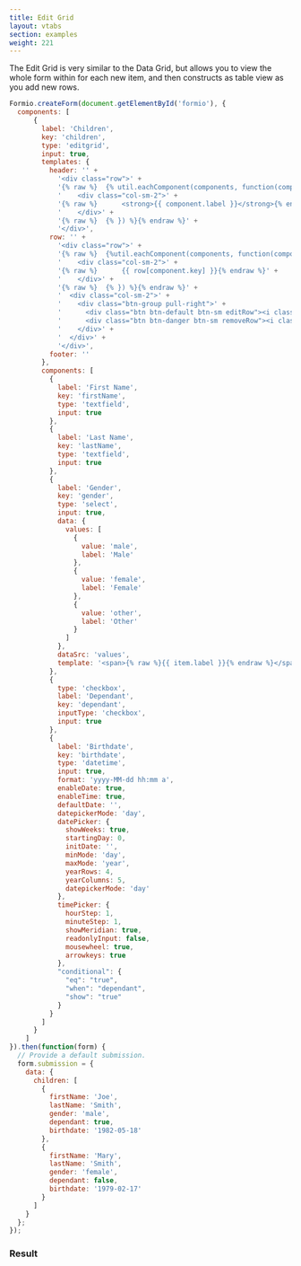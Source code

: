 ```yaml
---
title: Edit Grid
layout: vtabs
section: examples
weight: 221
---
```

The Edit Grid is very similar to the Data Grid, but allows you to view the whole form within for each new item, and then
constructs as table view as you add new rows.

```js
Formio.createForm(document.getElementById('formio'), {
  components: [
      {
        label: 'Children',
        key: 'children',
        type: 'editgrid',
        input: true,
        templates: {
          header: '' +
            '<div class="row">' +
            '{% raw %}  {% util.eachComponent(components, function(component) { %} {% endraw %}' +
            '    <div class="col-sm-2">' +
            '{% raw %}      <strong>{{ component.label }}</strong>{% endraw %}' +
            '    </div>' +
            '{% raw %}  {% }) %}{% endraw %}' +
            '</div>',
          row: '' +
            '<div class="row">' +
            '{% raw %}  {%util.eachComponent(components, function(component) { %}{% endraw %}' +
            '    <div class="col-sm-2">' +
            '{% raw %}      {{ row[component.key] }}{% endraw %}' +
            '    </div>' +
            '{% raw %}  {% }) %}{% endraw %}' +
            '  <div class="col-sm-2">' +
            '    <div class="btn-group pull-right">' +
            '      <div class="btn btn-default btn-sm editRow"><i class="fa fa-edit"></i></div>' +
            '      <div class="btn btn-danger btn-sm removeRow"><i class="fa fa-trash"></i></div>' +
            '    </div>' +
            '  </div>' +
            '</div>',
          footer: ''
        },
        components: [
          {
            label: 'First Name',
            key: 'firstName',
            type: 'textfield',
            input: true
          },
          {
            label: 'Last Name',
            key: 'lastName',
            type: 'textfield',
            input: true
          },
          {
            label: 'Gender',
            key: 'gender',
            type: 'select',
            input: true,
            data: {
              values: [
                {
                  value: 'male',
                  label: 'Male'
                },
                {
                  value: 'female',
                  label: 'Female'
                },
                {
                  value: 'other',
                  label: 'Other'
                }
              ]
            },
            dataSrc: 'values',
            template: '<span>{% raw %}{{ item.label }}{% endraw %}</span>'
          },
          {
            type: 'checkbox',
            label: 'Dependant',
            key: 'dependant',
            inputType: 'checkbox',
            input: true
          },
          {
            label: 'Birthdate',
            key: 'birthdate',
            type: 'datetime',
            input: true,
            format: 'yyyy-MM-dd hh:mm a',
            enableDate: true,
            enableTime: true,
            defaultDate: '',
            datepickerMode: 'day',
            datePicker: {
              showWeeks: true,
              startingDay: 0,
              initDate: '',
              minMode: 'day',
              maxMode: 'year',
              yearRows: 4,
              yearColumns: 5,
              datepickerMode: 'day'
            },
            timePicker: {
              hourStep: 1,
              minuteStep: 1,
              showMeridian: true,
              readonlyInput: false,
              mousewheel: true,
              arrowkeys: true
            },
            "conditional": {
              "eq": "true",
              "when": "dependant",
              "show": "true"
            }
          }
        ]
      }
    ]
}).then(function(form) {
  // Provide a default submission.
  form.submission = {
    data: {
      children: [
        {
          firstName: 'Joe',
          lastName: 'Smith',
          gender: 'male',
          dependant: true,
          birthdate: '1982-05-18'
        },
        {
          firstName: 'Mary',
          lastName: 'Smith',
          gender: 'female',
          dependant: false,
          birthdate: '1979-02-17'
        }
      ]
    }
  };
});
````

<h3>Result</h3>
<div class='card card-body bg-light'>
<div id='formio'></div>
<script type='text/javascript'>
Formio.createForm(document.getElementById('formio'), {
  components: [
      {
        label: 'Children',
        key: 'children',
        type: 'editgrid',
        input: true,
        removeRow: 'Cancel',
        templates: {
          header: '' +
            '<div class="row">' +
            '{% raw %}  {%util.eachComponent(components, function(component) { %}{% endraw %}' +
            '    <div class="col-sm-2">' +
            '{% raw %}      <strong>{{ component.label }}</strong>{% endraw %}' +
            '    </div>' +
            '{% raw %}  {% }) %}{% endraw %}' +
            '</div>',
          row: '' +
            '<div class="row">' +
            '{% raw %}  {%util.eachComponent(components, function(component) { %}{% endraw %}' +
            '    <div class="col-sm-2">' +
            '{% raw %}      {{ row[component.key] }}{% endraw %}' +
            '    </div>' +
            '{% raw %}  {% }) %}{% endraw %}' +
            '  <div class="col-sm-2">' +
            '    <div class="btn-group pull-right">' +
            '      <div class="btn btn-default btn-sm editRow"><i class="fa fa-edit"></i></div>' +
            '      <div class="btn btn-danger btn-sm removeRow"><i class="fa fa-trash"></i></div>' +
            '    </div>' +
            '  </div>' +
            '</div>',
          footer: ''
        },
        components: [
          {
            label: 'First Name',
            key: 'firstName',
            type: 'textfield',
            input: true
          },
          {
            label: 'Last Name',
            key: 'lastName',
            type: 'textfield',
            input: true
          },
          {
            label: 'Gender',
            key: 'gender',
            type: 'select',
            input: true,
            data: {
              values: [
                {
                  value: 'male',
                  label: 'Male'
                },
                {
                  value: 'female',
                  label: 'Female'
                },
                {
                  value: 'other',
                  label: 'Other'
                }
              ]
            },
            dataSrc: 'values',
            template: '<span>{% raw %}{{ item.label }}{% endraw %}</span>'
          },
          {
            type: 'checkbox',
            label: 'Dependant',
            key: 'dependant',
            inputType: 'checkbox',
            input: true
          },
          {
            label: 'Birthdate',
            key: 'birthdate',
            type: 'datetime',
            input: true,
            format: 'yyyy-MM-dd hh:mm a',
            enableDate: true,
            enableTime: true,
            defaultDate: '',
            datepickerMode: 'day',
            datePicker: {
              showWeeks: true,
              startingDay: 0,
              initDate: '',
              minMode: 'day',
              maxMode: 'year',
              yearRows: 4,
              yearColumns: 5,
              datepickerMode: 'day'
            },
            timePicker: {
              hourStep: 1,
              minuteStep: 1,
              showMeridian: true,
              readonlyInput: false,
              mousewheel: true,
              arrowkeys: true
            },
            "conditional": {
              "eq": "true",
              "when": "dependant",
              "show": "true"
            }
          }
        ]
      },
      {
        type: 'button',
        action: 'submit',
        label: 'Submit',
        theme: 'primary',
        key: 'submit'
      }
    ]
}).then(function(form) {
  // Provide a default submission.
  form.submission = {
    data: {
      children: [
        {
          firstName: 'Joe',
          lastName: 'Smith',
          gender: 'male',
          dependant: true,
          birthdate: '1982-05-18'
        },
        {
          firstName: 'Mary',
          lastName: 'Smith',
          gender: 'female',
          dependant: false,
          birthdate: '1979-02-17'
        }
      ]
    }
  };
  
  form.on('submit', function(submission) {
    console.log(submission);
  });
});
</script>
</div>
